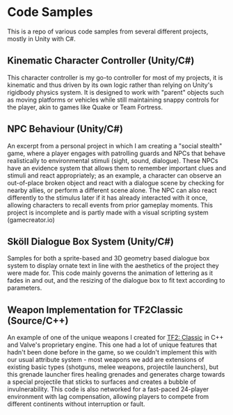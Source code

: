 # Code Samples

This is a repo of various code samples from several different projects, mostly in Unity with C#.

## Kinematic Character Controller (Unity/C#)
This character controller is my go-to controller for most of my projects, it is kinematic and thus driven by its own logic rather than relying on Unity's rigidbody physics system.
It is designed to work with "parent" objects such as moving platforms or vehicles while still maintaining snappy controls for the player, akin to games like Quake or Team Fortress.

## NPC Behaviour (Unity/C#)
An excerpt from a personal project in which I am creating a "social stealth" game, where a player engages with patrolling guards and NPCs that behave realistically to environmental stimuli (sight, sound, dialogue).
These NPCs have an evidence system that allows them to remember important clues and stimuli and react appropriately; as an example, a character can observe an out-of-place broken object and react with a dialogue scene by checking for nearby allies, or perform a different scene alone. The NPC can also react differently to the stimulus later if it has already interacted with it once, allowing characters to recall events from prior gameplay moments.
This project is incomplete and is partly made with a visual scripting system (gamecreator.io)

## Sköll Dialogue Box System (Unity/C#)
Samples for both a sprite-based and 3D geometry based dialogue box system to display ornate text in line with the aesthetics of the project they were made for. This code mainly governs the animation of lettering as it fades in and out, and the resizing of the dialogue box to fit text according to parameters.

## Weapon Implementation for TF2Classic (Source/C++)
An example of one of the unique weapons I created for [TF2: Classic](https://tf2classic.com) in C++ and Valve's proprietary engine. This one had a lot of unique features that hadn't been done before in the game, so we couldn't implement this with our usual attribute system - most weapons we add are extensions of existing basic types (shotguns, melee weapons, projectile launchers), but this grenade launcher fires healing grenades and generates charge towards a special projectile that sticks to surfaces and creates a bubble of invulnerability.
This code is also networked for a fast-paced 24-player environment with lag compensation, allowing players to compete from different continents without interruption or fault.
